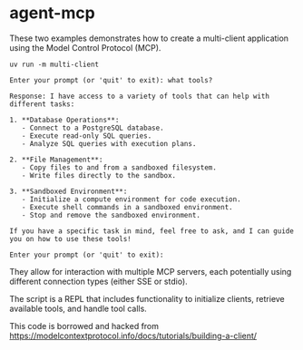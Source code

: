 # agent-mcp

These two examples demonstrates how to create a multi-client application using the Model Control Protocol (MCP). 

```
uv run -m multi-client

Enter your prompt (or 'quit' to exit): what tools?

Response: I have access to a variety of tools that can help with different tasks:

1. **Database Operations**: 
   - Connect to a PostgreSQL database.
   - Execute read-only SQL queries.
   - Analyze SQL queries with execution plans.

2. **File Management**:
   - Copy files to and from a sandboxed filesystem.
   - Write files directly to the sandbox.

3. **Sandboxed Environment**:
   - Initialize a compute environment for code execution.
   - Execute shell commands in a sandboxed environment.
   - Stop and remove the sandboxed environment.

If you have a specific task in mind, feel free to ask, and I can guide you on how to use these tools!

Enter your prompt (or 'quit' to exit): 
```

They allow for interaction with multiple MCP servers, each potentially using different connection types (either SSE or stdio). 

The script is a REPL that includes functionality to initialize clients, retrieve available tools, and handle tool calls.

This code is borrowed and hacked from https://modelcontextprotocol.info/docs/tutorials/building-a-client/